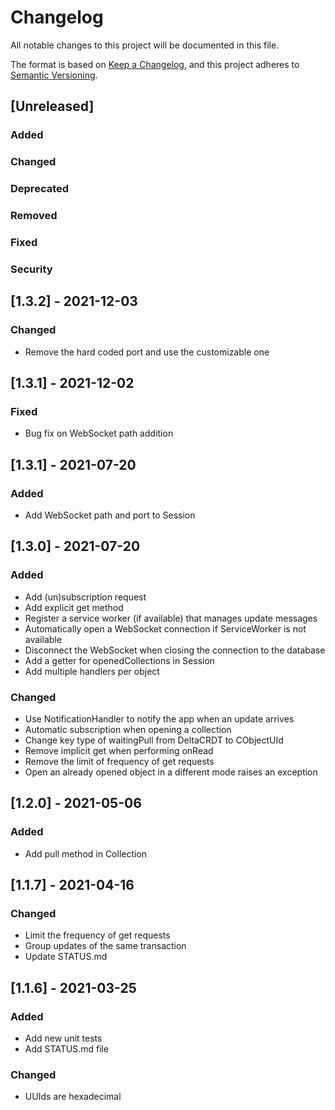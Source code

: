# Changelog

All notable changes to this project will be documented in this file.

The format is based on [Keep a Changelog](https://keepachangelog.com/en/1.0.0/),
and this project adheres to [Semantic Versioning](https://semver.org/spec/v2.0.0.html).

## [Unreleased]
### Added
### Changed
### Deprecated
### Removed
### Fixed
### Security

## [1.3.2] - 2021-12-03
### Changed
- Remove the hard coded port and use the customizable one

## [1.3.1] - 2021-12-02
### Fixed
- Bug fix on WebSocket path addition

## [1.3.1] - 2021-07-20
### Added
- Add WebSocket path and port to Session

## [1.3.0] - 2021-07-20
### Added
- Add (un)subscription request
- Add explicit get method
- Register a service worker (if available) that manages update messages
- Automatically open a WebSocket connection if ServiceWorker is not available
- Disconnect the WebSocket when closing the connection to the database
- Add a getter for openedCollections in Session
- Add multiple handlers per object

### Changed
- Use NotificationHandler to notify the app when an update arrives
- Automatic subscription when opening a collection
- Change key type of waitingPull from DeltaCRDT to CObjectUId
- Remove implicit get when performing onRead
- Remove the limit of frequency of get requests
- Open an already opened object in a different mode raises an exception

## [1.2.0] - 2021-05-06
### Added
- Add pull method in Collection

## [1.1.7] - 2021-04-16
### Changed
- Limit the frequency of get requests
- Group updates of the same transaction
- Update STATUS.md

## [1.1.6] - 2021-03-25
### Added
- Add new unit tests
- Add STATUS.md file

### Changed
- UUIds are hexadecimal
